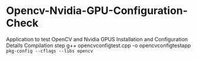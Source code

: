 # Opencv-Nvidia-GPU-Configuration-Check
Application to test OpenCV and Nvidia GPUS Installation and Configuration Details
Compilation step
g++ opencvconfigtest.cpp -o opencvconfigtestapp `pkg-config --cflags --libs opencv`

